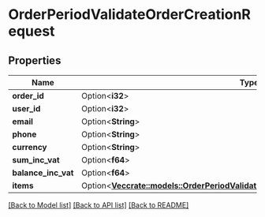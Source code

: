 # OrderPeriodValidateOrderCreationRequest

## Properties

Name | Type | Description | Notes
------------ | ------------- | ------------- | -------------
**order_id** | Option<**i32**> |  | [optional]
**user_id** | Option<**i32**> |  | [optional]
**email** | Option<**String**> |  | [optional]
**phone** | Option<**String**> |  | [optional]
**currency** | Option<**String**> |  | [optional]
**sum_inc_vat** | Option<**f64**> |  | [optional]
**balance_inc_vat** | Option<**f64**> |  | [optional]
**items** | Option<[**Vec<crate::models::OrderPeriodValidateOrderCreationRequestPeriodStockItem>**](Order.ValidateOrderCreationRequest.StockItem.md)> |  | [optional]

[[Back to Model list]](../README.md#documentation-for-models) [[Back to API list]](../README.md#documentation-for-api-endpoints) [[Back to README]](../README.md)



